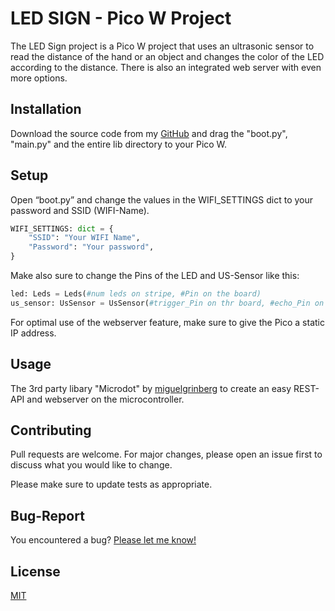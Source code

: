 # LED SIGN - Pico W Project

The LED Sign project is a Pico W project that uses an ultrasonic sensor to read the distance of the hand or an object and changes the color of the LED according to the distance. There is also an integrated web server with even more options.

## Installation

Download the source code from my [GitHub](https://github.com/SirDaywalker/ledSign) and drag the "boot.py", "main.py" and the entire lib directory to your Pico W.

## Setup 
Open “boot.py” and change the values in the WIFI_SETTINGS dict to your password and SSID (WIFI-Name).
```python
WIFI_SETTINGS: dict = {
    "SSID": "Your WIFI Name",
    "Password": "Your password",
}
```
Make also sure to change the Pins of the LED and US-Sensor like this:
```python
led: Leds = Leds(#num leds on stripe, #Pin on the board)
us_sensor: UsSensor = UsSensor(#trigger_Pin on thr board, #echo_Pin on thr board)
```

For optimal use of the webserver feature, make sure to give the Pico a static IP address.

## Usage

The 3rd party libary "Microdot" by [miguelgrinberg](https://github.com/miguelgrinberg/microdot) to create an easy REST-API and webserver on the microcontroller.

## Contributing

Pull requests are welcome. For major changes, please open an issue first
to discuss what you would like to change.

Please make sure to update tests as appropriate.

## Bug-Report

You encountered a bug? [Please let me know!](https://github.com/SirDaywalker)

## License

[MIT](https://choosealicense.com/licenses/mit/)
